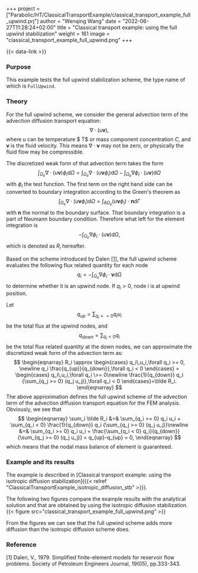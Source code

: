 +++
project = ["Parabolic/HT/ClassicalTransportExample/classical_transport_example_full_upwind.prj"]
author = "Wenqing Wang"
date = "2022-06-27T11:28:24+02:00"
title = "Classical transport example: using the full upwind stabilization"
weight = 161
image = "classical_transport_example_full_upwind.png"
+++

{{< data-link >}}

### Purpose

This example tests the full upwind stabilization scheme, the type name of which
 is `FullUpwind`.

### Theory

For the full upwind scheme, we consider the general advection term of the
advection  diffusion transport equation:
$$
     \nabla \cdot ( u \mathbf{v}),
$$
where $u$ can be temperature $ T$ or mass component
concentration $C$, and $\mathbf{v}$ is the fluid velocity.
This means $\nabla \cdot \mathbf{v}$ may not be zero, or physically
the fluid flow may be compressible.

The discretized weak form of that advection term takes the form
$$
         \int_{\Omega_e}  \nabla \cdot ( u \mathbf{v})
                 \phi_i \mathrm{d} \Omega
               =  \int_{\Omega_e}  \nabla \cdot ( u \mathbf{v} \phi_i)
                  \mathrm{d} \Omega - \int_{\Omega_e} \nabla \phi_i
                   \cdot ( u \mathbf{v} )  \mathrm{d} \Omega
$$
with $\phi_i$ the test function.
The first term on the right hand side can be converted to boundary
integration according to the Green's theorem as
$$
                \int_{\Omega_e}  \nabla \cdot ( u \mathbf{v} \phi_i)
                  \mathrm{d} \Omega
                = \int_{\partial\Omega_e}  ( u \mathbf{v} \phi_i) \cdot
                     \mathbf{n} \mathrm{d} \Gamma
$$
with $\mathbf{n}$ the normal to the boundary surface. That
boundary integration is a part of Neumann boundary condition.
Therefore what left for the element integration is
$$
             -\int_{\Omega_e} \nabla \phi_i
                   \cdot ( u \mathbf{v} )  \mathrm{d} \Omega,
$$
which is denoted as $R_i$ hereafter.

Based on the scheme introduced by Dalen [[1]](#1), the full upwind
scheme evaluates the following flux related quantity for each node
$$
        q_i = -\int_{\Omega_e} \nabla \phi_i
                   \cdot  \mathbf{v}  \mathrm{d} \Omega
$$
to determine whether it is an upwind node. If $q_i>0$, node $i$ is
at upwind position.

Let
$$
        q_{up} = \sum_{q_i >= 0} q_i u_i
$$
be the total flux at the upwind nodes, and
$$
        q_{down} = \sum_{q_i < 0} q_i
$$
be the total flux related quantity at the down nodes, we can approximate
the discretized weak form of the advection term as:
$$
\begin{eqnarray}
          R_i
           \approx
            \begin{cases}
              q_i\,u_i,\forall q_i >= 0,  \newline
              q_i \frac{q_{up}}{q_{down}},\forall q_i < 0
            \end{cases}
 =            \begin{cases}
              q_i\,u_i,\forall q_i \>= 0\newline
              \frac{1}{q_{down}} q_i {\sum_{q_j >= 0} (q_j u_j)},\forall
              q_i < 0
            \end{cases}=\tilde R_i.
\end{eqnarray}
$$
The above approximation defines the full upwind scheme of the advection term
of the advection diffusion transport equation for the FEM analysis.
Obviously, we see that
$$
 \begin{eqnarray}
   \sum_i   \tilde R_i &=& \sum_{q_i >= 0} q_i u_i + \sum_{q_i < 0}
  \frac{1}{q_{down}} q_i {\sum_{q_j >= 0} (q_j u_j)}\newline
     &=& \sum_{q_i >= 0} q_i u_i +
  \frac{\sum_{q_i < 0} q_i}{q_{down}}  {\sum_{q_j >= 0} (q_j u_j)}
   = q_{up}-q_{up} = 0,
\end{eqnarray}
$$
which means that the nodal mass balance of element is guaranteed.

### Example and its results

The example is described in [Classical transport example:
 using the isotropic diffusion stabilization]({{< relref "ClassicalTransportExample_isotropic_diffusion_stb" >}}).

The following two figures compare the example results with the analytical solution
 and that are obtained by using the isotropic diffusion stabilization.
{{< figure src="classical_transport_example_full_upwind.png" >}}

From the figures we can see that the full upwind scheme adds more diffusion than the
 isotropic diffusion scheme does.

### Reference

<a id="1">[1]</a>
Dalen, V., 1979. Simplified finite-element models for reservoir flow problems.
Society of Petroleum Engineers Journal, 19(05), pp.333-343.
